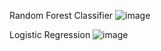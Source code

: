 Random Forest Classifier
![image](https://github.com/Priyankagh2003/Heart-Disease-Detection/assets/117583004/f4586c34-8c33-4f4c-8862-91b1f363362f)

Logistic Regression
![image](https://github.com/Priyankagh2003/Heart-Disease-Detection/assets/117583004/98e7e374-8078-423f-a989-a28330947b5b)


